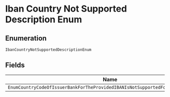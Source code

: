 
# Iban Country Not Supported Description Enum

## Enumeration

`IbanCountryNotSupportedDescriptionEnum`

## Fields

| Name |
|  --- |
| `EnumCountryCodeOfIssuerBankForTheProvidedIBANIsNotSupportedForSEPADebitPayments` |

